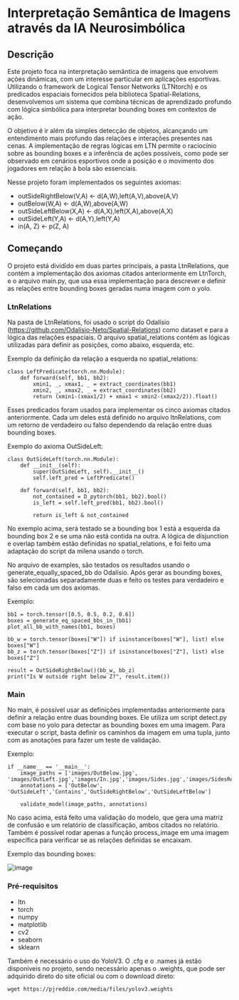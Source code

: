 # Interpretação Semântica de Imagens através da IA Neurosimbólica

## Descrição

Este projeto foca na interpretação semântica de imagens que envolvem ações dinâmicas, com um interesse particular em aplicações esportivas. Utilizando o framework de Logical Tensor Networks (LTNtorch) e os predicados espaciais fornecidos pela biblioteca Spatial-Relations, desenvolvemos um sistema que combina técnicas de aprendizado profundo com lógica simbólica para interpretar bounding boxes em contextos de ação.

O objetivo é ir além da simples detecção de objetos, alcançando um entendimento mais profundo das relações e interações presentes nas cenas. A implementação de regras lógicas em LTN permite o raciocínio sobre as bounding boxes e a inferência de ações possíveis, como pode ser observado em cenários esportivos onde a posição e o movimento dos jogadores em relação à bola são essenciais.

Nesse projeto foram implementados os seguintes axiomas:

* outSideRightBelow(V,A) ← d(A,W),left(A,V),above(A,V) 
* outBelow(W,A) ← d(A,W),above(A,W) 
* outSideLeftBelow(X,A) ← d(A,X),left(X,A),above(A,X) 
* outSideLeft(Y,A) ← d(A,Y),left(Y,A) 
* in(A, Z) ← p(Z, A)

## Começando

O projeto está dividido em duas partes principais, a pasta LtnRelations, que contém a implementação dos axiomas citados anteriormente em LtnTorch, e o arquivo main.py, que usa essa implementação para descrever e definir as relações entre bounding boxes geradas numa imagem com o yolo.

### LtnRelations

Na pasta de LtnRelations, foi usado o script do Odalísio (https://github.com/Odalisio-Neto/Spatial-Relations) como dataset e para a lógica das relações espaciais. O arquivo spatial_relations contém as lógicas utilizadas para definir as posições, como abaixo, esquerda, etc.

Exemplo da definição da relação a esquerda no spatial_relations:

```
class LeftPredicate(torch.nn.Module):
    def forward(self, bb1, bb2):
        xmin1, _, xmax1, _ = extract_coordinates(bb1)
        xmin2, _, xmax2, _ = extract_coordinates(bb2)
        return (xmin1-(xmax1/2) + xmax1 < xmin2-(xmax2/2)).float()
```
Esses predicados foram usados para implementar os cinco axiomas citados anteriormente. Cada um deles está definido no arquivo ltnRelations, com um retorno de verdadeiro ou falso dependendo da relação entre duas bounding boxes.

Exemplo do axioma OutSideLeft:

```
class OutSideLeft(torch.nn.Module):
    def __init__(self):
        super(OutSideLeft, self).__init__()
        self.left_pred = LeftPredicate()

    def forward(self, bb1, bb2):
        not_contained = D_pytorch(bb1, bb2).bool()
        is_left = self.left_pred(bb1, bb2).bool()

        return is_left & not_contained
```

No exemplo acima, será testado se a bounding box 1 está a esquerda da bounding box 2 e se uma não está contida na outra. A lógica de disjunction e overlap também estão definidas no spatial_relations, e foi feito uma adaptação do script da milena usando o torch.

No arquivo de examples, são testados os resultados usando o generate_equally_spaced_bb do Odalísio. Após gerar as bounding boxes, são selecionadas separadamente duas e feito os testes para verdadeiro e falso em cada um dos axiomas.

Exemplo:

```
bb1 = torch.tensor([0.5, 0.5, 0.2, 0.6])
boxes = generate_eq_spaced_bbs_in_(bb1)
plot_all_bb_with_names(bb1, boxes)

bb_w = torch.tensor(boxes["W"]) if isinstance(boxes["W"], list) else boxes["W"]
bb_z = torch.tensor(boxes["Z"]) if isinstance(boxes["Z"], list) else boxes["Z"]

result = OutSideRightBelow()(bb_w, bb_z)
print("Is W outside right below Z?", result.item())
```

### Main

No main, é possível usar as definições implementadas anteriormente para definir a relação entre duas bounding boxes. Ele utiliza um script detect.py com base no yolo para detectar as bounding boxes em uma imagem. Para executar o script, basta definir os caminhos da imagem em uma tupla, junto com as anotações para fazer um teste de validação.

Exemplo:

```
if __name__ == '__main__':
    image_paths = ['images/OutBelow.jpg', 'images/OutLeft.jpg','images/In.jpg','images/Sides.jpg','images/SidesReverse.jpg']  
    annotations = ['OutBelow', 'OutSideLeft','Contains','OutSideRightBelow','OutSideLeftBelow']  

    validate_model(image_paths, annotations)
```

No caso acima, está feito uma validação do modelo, que gera uma matriz de confusão e um relatório de classificação, ambos citados no relatório. Também é possível rodar apenas a função process_image em uma imagem específica para verificar se as relações definidas se encaixam. 

Exemplo das bounding boxes:

![image](https://github.com/Nicholasstiv1/Interpretacao-Semantica-de-Imagens-atraves-da-IA-Neurosimbolica/assets/141846504/89039f07-48ad-4cfd-b7fc-9b6fb70f68ce)


### Pré-requisitos

* ltn
* torch
* numpy
* matplotlib
* cv2
* seaborn
* sklearn

Também é necessário o uso do YoloV3. O .cfg e o .names já estão disponíveis no projeto, sendo necessário apenas o .weights, que pode ser adquirido direto do site oficial ou com o download direto:

`wget https://pjreddie.com/media/files/yolov3.weights`

